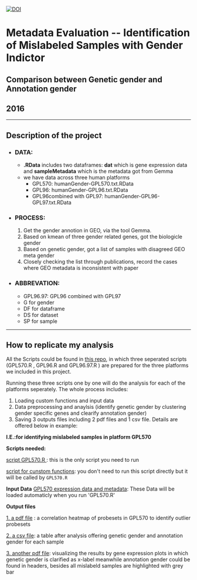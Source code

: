 [![DOI](https://zenodo.org/badge/23905/min110/mislabeled.samples.identification.svg)](https://zenodo.org/badge/latestdoi/23905/min110/mislabeled.samples.identification)


# Metadata Evaluation -- Identification of Mislabeled Samples with Gender Indictor

## Comparison between Genetic gender and Annotation gender
## 2016
---

## Description of the project

* ### DATA: 
    * **.RData** includes two dataframes: **dat** which is gene expression data and **sampleMetadata** which is the metadata got from Gemma 
    * we have data across three human platforms 
        * GPL570: humanGender-GPL570.txt.RData
        * GPL96: humanGender-GPL96.txt.RData
        * GPL96combined with GPL97: humanGender-GPL96-GPL97.txt.RData
    
* ### PROCESS:
    1. Get the gender annotion in GEO, via the tool Gemma.
    2. Based on kmean of three gender related genes, got the biologicle gender
    3. Based on genetic gender, got a list of samples with disagreed GEO meta gender
    4. Closely checking the list through publications, record the cases where GEO metadata is inconsistent with paper
   
* ### ABBREVATION: 
    * GPL96.97: GPL96 combined with GPL97
    * G for gender 
    * DF for dataframe 
    * DS for dataset  
    * SP for sample

---

## How to replicate my analysis

All the Scripts could be found in [this repo](https://github.com/min110/mislabeled.samples.identification/tree/master/Rscripts), in which three seperated scripts (GPL570.R , GPL96.R and GPL96.97.R ) are prepared for the three platforms we included in this project.

Running these three scripts one by one will do the analysis for each of the platforms seperately. The whole process includes:

1. Loading custom functions and input data
2. Data preprocessing and anaylsis (identify genetic gender by clustering gender specific genes and clearify annotation gender)
3. Saving 3 outputs files including 2 pdf files and 1 csv file. Details are offered below in example:

**I.E.:for identifying mislabeled samples in platform GPL570** 

**Scripts needed:** 

[script GPL570.R ](https://github.com/min110/mislabeled.samples.identification/blob/master/Rscripts/GPL570.R): this is the only script you need to run

[script for cunstom functions](https://github.com/min110/mislabeled.samples.identification/blob/master/Rscripts/customFunction.R): you don't need to run this script directly but it will be called by `GPL570.R `

**Input Data**
[GPL570 expression data and metadata](https://github.com/min110/mislabeled.samples.identification/blob/master/inputDATA/humanGender-GPL570.txt.RData): These Data will be loaded automaticly when you run 'GPL570.R'

**Output files** 

[1. a pdf file](https://github.com/min110/mislabeled.samples.identification/blob/master/output/GPL570%20probesets%20COR.pdf) : a correlation heatmap of probesets in GPL570 to identify outlier probesets 

[2. a csv file](https://github.com/min110/mislabeled.samples.identification/blob/master/output/GPL570%20all%20inforamtion.csv): a table after analysis offering genetic gender and annotation gender for each sample

[3. another pdf file](https://github.com/min110/mislabeled.samples.identification/blob/master/output/GPL570%20gene%20expression%20plot%20for%20each%20dataset.pdf): visualizing the results by gene expression plots in which genetic gender is clarified as x-label meanwhile annotation gender could be found in headers, besides all mislabeld samples are highlighted with grey bar
